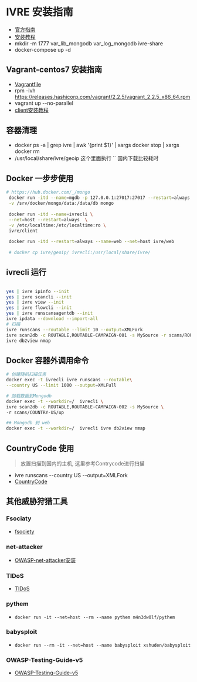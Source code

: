 # IVRE 安装指南
- [官方指南](https://doc.ivre.rocks/en/latest/usage/web-ui.html#)
- [安装教程](https://www.freebuf.com/sectool/92179.html)
- mkdir -m 1777 var_lib_mongodb var_log_mongodb ivre-share
- docker-compose up -d

## Vagrant-centos7 安装指南
- [Vagrantfile](https://raw.githubusercontent.com/cea-sec/ivre/master/docker/Vagrantfile)
- rpm -ivh https://releases.hashicorp.com/vagrant/2.2.5/vagrant_2.2.5_x86_64.rpm
- vagrant up  --no-parallel
- [client安装教程](https://doc.ivre.rocks/en/latest/install/installation.html#)

## 容器清理
- docker ps -a | grep ivre | awk '{print $1}' | xargs docker stop | xargs docker rm
- /usr/local/share/ivre/geoip 这个里面执行 `` 国内下载比较耗时

## Docker 一步步使用
```bash
# https://hub.docker.com/_/mongo
 docker run -itd --name=mgdb -p 127.0.0.1:27017:27017 --restart=always \
 -v /srv/docker/mongo/data:/data/db mongo 
 
 docker run -itd --name=ivrecli \
 --net=host --restart=always  \
 -v /etc/localtime:/etc/localtime:ro \
 ivre/client
 
 docker run -itd --restart=always --name=web --net=host ivre/web
 
 # docker cp ivre/geoip/ ivrecli:/usr/local/share/ivre/ 
```

## ivrecli 运行
```bash 

yes | ivre ipinfo --init
yes | ivre scancli --init
yes | ivre view --init
yes | ivre flowcli --init
yes | ivre runscansagentdb --init
ivre ipdata --download --import-all
# 扫描
ivre runscans --routable --limit 10 --output=XMLFork 
ivre scan2db -c ROUTABLE,ROUTABLE-CAMPAIGN-001 -s MySource -r scans/ROUTABLE/up
ivre db2view nmap

```
## Docker 容器外调用命令
```bash 
# 创建随机扫描任务
docker exec -t ivrecli ivre runscans --routable\
--country US --limit 1000 --output=XMLFull

# 加载数据到Mongodb
docker exec -t --workdir=/  ivrecli \
ivre scan2db -c ROUTABLE,ROUTABLE-CAMPAIGN-002 -s MySource \
-r scans/COUNTRY-US/up

## Mongodb 到 web
docker exec -t --workdir=/  ivrecli ivre db2view nmap
```

## CountryCode 使用
> 放置扫描到国内的主机, 这里参考Contrycode进行扫描
- ivre runscans --country US --output=XMLFork
- [CountryCode](https://www.countrycode.org/)



## 其他威胁狩猎工具
### Fsociaty
- [fsociety](https://github.com/Manisso/fsociety)

### net-attacker
- [OWASP-net-attacker安装](https://github.com/zdresearch/OWASP-Nettacker/wiki/Installation)

### TIDoS
- [TIDoS](https://github.com/0xInfection/TIDoS-Framework)

### pythem
- `docker run -it --net=host --rm --name pythem m4n3dw0lf/pythem`

### babysploit
- `docker run --rm -it --net=host --name babysploit xshuden/babysploit`

### OWASP-Testing-Guide-v5
- [OWASP-Testing-Guide-v5](https://github.com/OWASP/OWASP-Testing-Guide-v5)